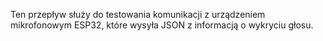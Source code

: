Ten przepływ służy do testowania komunikacji z urządzeniem mikrofonowym ESP32, które wysyła JSON z informacją o wykryciu głosu.